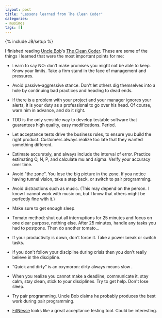 ```yaml
---
layout: post
title: "Lessons learned from The Clean Coder"
categories:
- musings
tags: []
---
```

{% include JB/setup %}

I finished reading [Uncle Bob][unclebob]'s [The Clean Coder][book].
These are some of the things I learned that were the most important points for me:

- Learn to say NO: don't make promises you might not be able to keep. Know your limits. Take a firm stand in the face of management and pressures.

- Avoid passive-aggressive stance. Don't let others dig themselves into a hole by continuing bad practices and heading to dead ends.

- If there is a problem with your project and your manager ignores your alerts, it is your duty as a professional to go over his head. Of course, warn him in advance, and do it right.

- TDD is the only sensible way to develop testable software that guarantees high quality, easy modifications. Period.

- Let acceptance tests drive the business rules, to ensure you build the right product. Customers always realize too late that they wanted something different.

- Estimate accurately, and always include the interval of error. Practice estimating O, N, P, and calculate mu and sigma. Verify your accuracy over time.

- Avoid "the zone". You lose the big picture in the zone. If you notice having tunnel vision, take a step back, or switch to pair programming.

- Avoid distractions such as music. (This may depend on the person. I know I cannot work with music on, but I know that others might be perfectly fine with it.)

- Make sure to get enough sleep.

- Tomato method: shut out all interruptions for 25 minutes and focus on one clear purpose, nothing else. After 25 minutes, handle any tasks you had to postpone. Then do another tomato...

- If your productivity is down, don't force it. Take a power break or switch tasks.

- If you don't follow your discipline during crisis then you don't really believe in the discipline.

- "Quick and dirty" is an oxymoron: dirty always means slow .

- When you realize you cannot make a deadline, communicate it, stay calm, stay clean, stick to your disciplines. Try to get help. Don't lose sleep.

- Try pair programming. Uncle Bob claims he probably produces the best work during pair programming.

- [FitNesse](http://www.fitnesse.org/) looks like a great acceptance testing tool. Could be interesting.

[unclebob]: https://sites.google.com/site/unclebobconsultingllc/
[book]: http://www.amazon.com/The-Clean-Coder-Professional-Programmers/dp/0137081073
